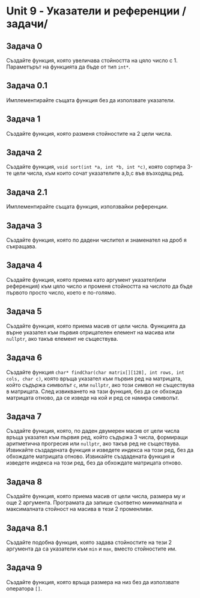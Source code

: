 # Unit 9 - Указатели и референции /задачи/

## Задача 0
Създайте функция, която увеличава стойността на цяло число с 1. Параметърът на функцията да бъде от тип `int*`.
## Задача 0.1
Имплементирайте същата функция без да използвате указатели.
## Задача 1
Създайте функция, която разменя стойностите на 2 цели числа.
## Задача 2
Създайте функция, `void sort(int *a, int *b, int *c)`, която сортира 3-те цели числа, към които сочат указателите a,b,c във възходящ ред.
## Задача 2.1
Имплементирайте същата функция, използвайки референции.
## Задача 3
Създайте функция, която по дадени числител и знаменател на дроб я съкращава.
## Задача 4
Създайте функция, която приема като аргумент указател(или референция) към цяло число и променя стойността на числото да бъде първото просто число, което е по-голямо.
## Задача 5
Създайте функция, която приема масив от цели числа. Функцията да върне указател към първия отрицателен елемент на масива или `nullptr`, ако такъв елемент не съществува.
## Задача 6
Създайте функция `char* findChar(char matrix[][128], int rows, int cols, char c)`, която връща указател към първия ред на матрицата, който съдържа символът `c`, или `nullptr`, ако този символ не съществува в матрицата. След извикването на тази функция, без да се обхожда матрицата отново, да се изведе
на кой и ред се намира символът.

## Задача 7
Създайте функция, която, по даден двумерен масив от цели числа връща указател към първия ред, който съдържа 3 числа, формиращи аритметична прогресия или `nullptr`, ако такъв ред не съществува. Извикайте създадената функция и изведете индекса на този ред, без да обхождате матрицата отново. Извикайте създадената функция и изведете индекса на този ред, без да обхождате матрицата отново.

## Задача 8
Създайте функция, която приема масив от цели числа, размера му и още 2 аргумента. Програмата да запише съответно минималната и максималната стойност на масива в тези 2 променливи.
## Задача 8.1
Създайте подобна функция, която задава стойностите на тези 2 аргумента да са указатели към `min` и `max`, вместо стойностите им.
## Задача 9
Създайте функция, която връща размера на низ без да използвате оператора `[]`.
